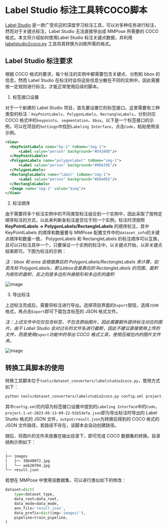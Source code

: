 # Label Studio 标注工具转COCO脚本

[Label Studio](https://labelstud.io/) 是一款广受欢迎的深度学习标注工具，可以对多种任务进行标注，然而对于关键点标注，Label Studio 无法直接导出成 MMPose 所需要的 COCO 格式。本文将介绍如何使用Label Studio 标注关键点数据，并利用 [labelstudio2coco.py](../../../tools/dataset_converters/labelstudio2coco.py) 工具将其转换为训练所需的格式。

## Label Studio 标注要求

根据 COCO 格式的要求，每个标注的实例中都需要包含关键点、分割和 bbox 的信息，然而 Label Studio 在标注时会将这些信息分散在不同的实例中，因此需要按一定规则进行标注，才能正常使用后续的脚本。

1. 标签接口设置

对于一个新建的 Label Studio 项目，首先要设置它的标签接口。这里需要有三种类型的标注：`KeyPointLabels`、`PolygonLabels`、`RectangleLabels`，分别对应 COCO 格式中的`keypoints`、`segmentation`、`bbox`。以下是一个标签接口的示例，可以在项目的`Settings`中找到`Labeling Interface`，点击`Code`，粘贴使用该示例。

```xml
<View>
  <KeyPointLabels name="kp-1" toName="img-1">
      <Label value="person" background="#D4380D"/>
  </KeyPointLabels>
  <PolygonLabels name="polygonlabel" toName="img-1">
      <Label value="person" background="#0DA39E"/>
  </PolygonLabels>
  <RectangleLabels name="label" toName="img-1">
      <Label value="person" background="#DDA0EE"/>
  </RectangleLabels>
  <Image name="img-1" value="$img"/>
</View>
```

2. 标注顺序

由于需要将多个标注实例中的不同类型标注组合到一个实例中，因此采取了按特定顺序标注的方式，以此来判断各标注是否位于同一个实例。标注时须按照 **KeyPointLabels -> PolygonLabels/RectangleLabels** 的顺序标注，其中 KeyPointLabels 的顺序和数量要与 MMPose 配置文件中的`dataset_info`的关键点顺序和数量一致， PolygonLabels 和 RectangleLabels 的标注顺序可以互换，且可以只标注其中一个，只要保证一个实例的标注中，以关键点开始，以非关键点结束即可。下图为标注的示例：

*注：bbox 和 area 会根据靠后的 PolygonLabels/RectangleLabels 来计算，如若先标 PolygonLabels，那么bbox会是靠后的 RectangleLabels 的范围，面积为矩形的面积，反之则是多边形外接矩形和多边形的面积*

![image](https://github.com/open-mmlab/mmpose/assets/15847281/b2d004d0-8361-42c5-9180-cfbac0373a94)

3. 导出标注

上述标注完成后，需要将标注进行导出。选择项目界面的`Export`按钮，选择`JSON`格式，再点击`Export`即可下载包含标签的 JSON 格式文件。

*注：上述文件中仅仅包含标签，不包含原始图片，因此需要额外提供标注对应的图片。由于 Label Studio 会对过长的文件名进行截断，因此不建议直接使用上传的文件，而是使用`Export`功能中的导出 COCO 格式工具，使用压缩包内的图片文件夹。*

![image](https://github.com/open-mmlab/mmpose/assets/15847281/9f54ca3d-8cdd-4d7f-8ed6-494badcfeaf2)

## 转换工具脚本的使用

转换工具脚本位于`tools/dataset_converters/labelstudio2coco.py`，使用方式如下：

```bash
python tools/dataset_converters/labelstudio2coco.py config.xml project-1-at-2023-05-13-09-22-91b53efa.json output/result.json
```

其中`config.xml`的内容为标签接口设置中提到的`Labeling Interface`中的`Code`，`project-1-at-2023-05-13-09-22-91b53efa.json`即为导出标注时导出的 Label Studio 格式的 JSON 文件，`output/result.json`为转换后得到的 COCO 格式的 JSON 文件路径，若路径不存在，该脚本会自动创建路径。

随后，将图片的文件夹放置在输出目录下，即可完成 COCO 数据集的转换。目录结构示例如下：

```bash
.
├── images
│   ├── 38b480f2.jpg
│   └── aeb26f04.jpg
└── result.json

```

若想在 MMPose 中使用该数据集，可以进行类似如下的修改：

```python
dataset=dict(
    type=dataset_type,
    data_root=data_root,
    data_mode=data_mode,
    ann_file='result.json',
    data_prefix=dict(img='images/'),
    pipeline=train_pipeline,
)
```
